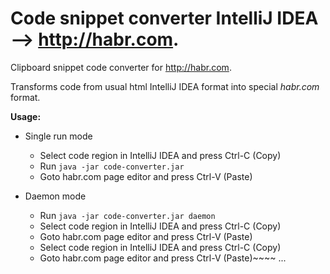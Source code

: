 # Code snippet converter IntelliJ IDEA ⟶ http://habr.com.
Clipboard snippet code converter for http://habr.com.

Transforms code from usual html IntelliJ IDEA format into special _habr.com_ format.  

**Usage:**
* Single run mode
    * Select code region in IntelliJ IDEA and press Ctrl-C (Copy)
    * Run `java -jar code-converter.jar`
    * Goto habr.com page editor and press Ctrl-V (Paste)
    
* Daemon mode
    * Run `java -jar code-converter.jar daemon`
    * Select code region in IntelliJ IDEA and press Ctrl-C (Copy)
    * Goto habr.com page editor and press Ctrl-V (Paste)
    * Select code region in IntelliJ IDEA and press Ctrl-C (Copy)
    * Goto habr.com page editor and press Ctrl-V (Paste)~~~~
    ...    